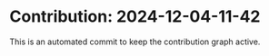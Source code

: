 # Contribution: 2024-12-04-11-42
This is an automated commit to keep the contribution graph active.
